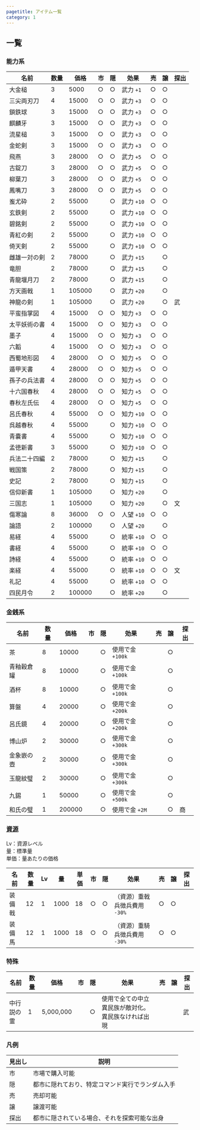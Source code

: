 ```yaml
---
pagetitle: アイテム一覧
category: 1
---
```


## 一覧

### 能力系

| 名前 | 数量 | 価格 | 市 | 隠 | 効果 | 売 | 譲 | 探出 |
| -- | -- | -- | -- | -- | -- | -- | -- | -- |
| 大金槌 | 3 | 5000 | ○ | ○ | 武力 `+1` | ○ | ○ | |
| 三尖両刃刀 | 4 | 15000 | ○ | ○ | 武力 `+3` | ○ | ○ | |
| 鎖鉄球 | 3 | 15000 | ○ | ○ | 武力 `+3` | ○ | ○ | |
| 麒麟牙 | 3 | 15000 | ○ | ○ | 武力 `+3` | ○ | ○ | |
| 流星槌 | 3 | 15000 | ○ | ○ | 武力 `+3` | ○ | ○ | |
| 金蛇剣 | 3 | 15000 | ○ | ○ | 武力 `+3` | ○ | ○ | |
| 飛燕 | 3 | 28000 | ○ | ○ | 武力 `+5` | ○ | ○ | |
| 古錠刀 | 3 | 28000 | ○ | ○ | 武力 `+5` | ○ | ○ | |
| 柳葉刀 | 3 | 28000 | ○ | ○ | 武力 `+5` | ○ | ○ | |
| 鳳嘴刀 | 3 | 28000 | ○ | ○ | 武力 `+5` | ○ | ○ | |
| 蚩尤砕 | 2 | 55000 | | ○ | 武力 `+10` | ○ | ○ | |
| 玄鉄剣 | 2 | 55000 | | ○ | 武力 `+10` | ○ | ○ | |
| 碧銘剣 | 2 | 55000 | | ○ | 武力 `+10` | ○ | ○ | |
| 青紅の剣 | 2 | 55000 | | ○ | 武力 `+10` | ○ | ○ | |
| 倚天剣 | 2 | 55000 | | ○ | 武力 `+10` | ○ | ○ | |
| 雌雄一対の剣 | 2 | 78000 | | ○ | 武力 `+15` | | ○ | |
| 竜胆 | 2 | 78000 | | ○ | 武力 `+15` | | ○ | |
| 青龍堰月刀 | 2 | 78000 | | ○ | 武力 `+15` | | ○ | |
| 方天画戟 | 1 | 105000 | | ○ | 武力 `+20` | | ○ | |
| 神龍の剣 | 1 | 105000 | | ○ | 武力 `+20` | | ○ | 武 |
| 平蛮指掌図 | 4 | 15000 | ○ | ○ | 知力 `+3` | ○ | ○ | |
| 太平妖術の書 | 4 | 15000 | ○ | ○ | 知力 `+3` | ○ | ○ | |
| 墨子 | 4 | 15000 | ○ | ○ | 知力 `+3` | ○ | ○ | |
| 六韜 | 4 | 15000 | ○ | ○ | 知力 `+3` | ○ | ○ | |
| 西蜀地形図 | 4 | 28000 | ○ | ○ | 知力 `+5` | ○ | ○ | |
| 遁甲天書 | 4 | 28000 | ○ | ○ | 知力 `+5` | ○ | ○ | |
| 孫子の兵法書 | 4 | 28000 | ○ | ○ | 知力 `+5` | ○ | ○ | |
| 十六国春秋 | 4 | 28000 | ○ | ○ | 知力 `+5` | ○ | ○ | |
| 春秋左氏伝 | 4 | 28000 | ○ | ○ | 知力 `+5` | ○ | ○ | |
| 呂氏春秋 | 4 | 55000 | ○ | ○ | 知力 `+10` | ○ | ○ | |
| 呉越春秋 | 4 | 55000 | | ○ | 知力 `+10` | ○ | ○ | |
| 青嚢書 | 4 | 55000 | | ○ | 知力 `+10` | ○ | ○ | |
| 孟徳新書 | 3 | 55000 | | ○ | 知力 `+10` | ○ | ○ | |
| 兵法二十四編 | 2 | 78000 | | ○ | 知力 `+15` | | ○ | |
| 戦国策 | 2 | 78000 | | ○ | 知力 `+15` | | ○ | |
| 史記 | 2 | 78000 | | ○ | 知力 `+15` | | ○ | |
| 信仰新書 | 1 | 105000 | | ○ | 知力 `+20` | | ○ | |
| 三国志 | 1 | 105000 | | ○ | 知力 `+20` | | ○ | 文 |
| 傷寒論 | 8 | 36000 | ○ | ○ | 人望 `+10` | ○ | ○ | |
| 論語 | 2 | 100000 | | ○ | 人望 `+20` | | ○ | |
| 易経 | 4 | 55000 | | ○ | 統率 `+10` | ○ | ○ | |
| 書経 | 4 | 55000 | | ○ | 統率 `+10` | ○ | ○ | |
| 詩経 | 4 | 55000 | | ○ | 統率 `+10` | ○ | ○ | |
| 楽経 | 4 | 55000 | | ○ | 統率 `+10` | ○ | ○ | 文 |
| 礼記 | 4 | 55000 | | ○ | 統率 `+10` | ○ | ○ | |
| 四民月令 | 2 | 100000 | | ○ | 統率 `+20` | | ○ | |

### 金銭系

| 名前 | 数量 | 価格 | 市 | 隠 | 効果 | 売 | 譲 | 探出 |
| -- | -- | -- | -- | -- | -- | -- | -- | -- |
| 茶 | 8 | 10000 | | ○ | 使用で金 `+100k` | | ○ | |
| 青釉穀倉罐 | 8 | 10000 | | ○ | 使用で金 `+100k` | | ○ | |
| 酒杯 | 8 | 10000 | | ○ | 使用で金 `+100k` | | ○ | |
| 算盤 | 4 | 20000 | | ○ | 使用で金 `+200k` | | ○ | |
| 呂氏鏡 | 4 | 20000 | | ○ | 使用で金 `+200k` | | ○ | |
| 博山炉 | 2 | 30000 | | ○ | 使用で金 `+300k` | | ○ | |
| 金象嵌の壺 | 2 | 30000 | | ○ | 使用で金 `+300k` | | ○ | |
| 玉龍紋璧 | 2 | 30000 | | ○ | 使用で金 `+300k` | | ○ | |
| 九錫 | 1 | 50000 | | ○ | 使用で金 `+500k` | | ○ | |
| 和氏の璧 | 1 | 200000 | | ○ | 使用で金 `+2M` | | ○ | 商 |

### [資源](bas-resource.html)

Lv：資源レベル  
量：標準量  
単価：量あたりの価格

| 名前 | 数量 | Lv | 量 | 単価 | 市 | 隠 | 効果 | 売 | 譲 | 探出 |
| -- | -- | -- | -- | -- | -- | -- | -- | -- | -- | -- |
| 装備戟 | 12 | 1 | 1000 | 18 | ○ | ○ | （資源）重戟兵徴兵費用 `-30%` | ○ | ○ | |
| 装備馬 | 12 | 1 | 1000 | 18 | ○ | ○ | （資源）重騎兵徴兵費用 `-30%` | ○ | ○ | |

### 特殊

| 名前 | 数量 | 価格 | 市 | 隠 | 効果 | 売 | 譲 | 探出 |
| -- | -- | -- | -- | -- | -- | -- | -- | -- |
| 中行説の霊 | 1 | 5,000,000 | | ○ | 使用で全ての中立異民族が敵対化。異民族なければ出現 | | | 武 |

### 凡例

| 見出し | 説明 |
| -- | -- |
| 市 | 市場で購入可能 |
| 隠 | 都市に隠れており、特定コマンド実行でランダム入手 |
| 売 | 売却可能 |
| 譲 | 譲渡可能 |
| 探出 | 都市に隠されている場合、それを探索可能な出身

